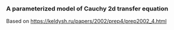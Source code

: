 ### A parameterized model of Cauchy 2d transfer equation

Based on https://keldysh.ru/papers/2002/prep4/prep2002_4.html
